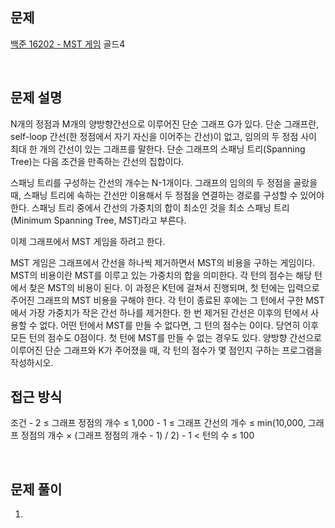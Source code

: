 ## 문제
[백준 16202 - MST 게임](https://www.acmicpc.net/problem/16202)
골드4

<br>


## 문제 설명
N개의 정점과 M개의 양방향간선으로 이루어진 단순 그래프 G가 있다. 단순 그래프란, self-loop 간선(한 정점에서 자기 자신을 이어주는 간선)이 없고, 임의의 두 정점 사이 최대 한 개의 간선이 있는 그래프를 말한다. 단순 그래프의 스패닝 트리(Spanning Tree)는 다음 조건을 만족하는 간선의 집합이다.

스패닝 트리를 구성하는 간선의 개수는 N-1개이다.
그래프의 임의의 두 정점을 골랐을 때, 스패닝 트리에 속하는 간선만 이용해서 두 정점을 연결하는 경로를 구성할 수 있어야 한다.
스패닝 트리 중에서 간선의 가중치의 합이 최소인 것을 최소 스패닝 트리(Minimum Spanning Tree, MST)라고 부른다.

이제 그래프에서 MST 게임을 하려고 한다.

MST 게임은 그래프에서 간선을 하나씩 제거하면서 MST의 비용을 구하는 게임이다. MST의 비용이란 MST를 이루고 있는 가중치의 합을 의미한다. 각 턴의 점수는 해당 턴에서 찾은 MST의 비용이 된다. 
이 과정은 K턴에 걸쳐서 진행되며, 첫 턴에는 입력으로 주어진 그래프의 MST 비용을 구해야 한다.
각 턴이 종료된 후에는 그 턴에서 구한 MST에서 가장 가중치가 작은 간선 하나를 제거한다.
한 번 제거된 간선은 이후의 턴에서 사용할 수 없다.
어떤 턴에서 MST를 만들 수 없다면, 그 턴의 점수는 0이다. 당연히 이후 모든 턴의 점수도 0점이다. 첫 턴에 MST를 만들 수 없는 경우도 있다.
양방향 간선으로 이루어진 단순 그래프와 K가 주어졌을 때, 각 턴의 점수가 몇 점인지 구하는 프로그램을 작성하시오.
<br>


## 접근 방식

조건
    - 2 ≤ 그래프 정점의 개수 ≤ 1,000
    - 1 ≤ 그래프 간선의 개수 ≤ min(10,000, 그래프 정점의 개수 × (그래프 정점의 개수 - 1) / 2)
    - 1 < 턴의 수 ≤ 100

<br>


## 문제 풀이

1. 

<br>

```java

```
